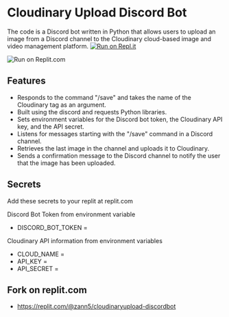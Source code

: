 # Cloudinary Upload Discord Bot
The code is a Discord bot written in Python that allows users to upload an image from a Discord channel to the Cloudinary cloud-based image and video management platform. 
<a href="https://replit.com/@zann5/cloudinaryupload-discordbot"><img src="https://repl.it/badge/github/username/repository" alt="Run on Repl.it"></a>

![Run on Replit.com](https://repl.it/badge/github/username/repository "Run on Replit.com")

## Features
- Responds to the command "/save" and takes the name of the Cloudinary tag as an argument.
- Built using the discord and requests Python libraries.
- Sets environment variables for the Discord bot token, the Cloudinary API key, and the API secret.
- Listens for messages starting with the "/save" command in a Discord channel.
- Retrieves the last image in the channel and uploads it to Cloudinary.
- Sends a confirmation message to the Discord channel to notify the user that the image has been uploaded.

## Secrets
Add these secrets to your replit at replit.com

Discord Bot Token from environment variable
- DISCORD_BOT_TOKEN = 

Cloudinary API information from environment variables
- CLOUD_NAME = 
- API_KEY = 
- API_SECRET =

## Fork on replit.com
- https://replit.com/@zann5/cloudinaryupload-discordbot